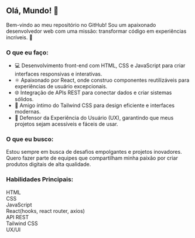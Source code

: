 ## Olá, Mundo! 👋

Bem-vindo ao meu repositório no GitHub! Sou um apaixonado desenvolvedor web com uma missão: transformar código em experiências incríveis. 🚀

### O que eu faço:

- 💻 Desenvolvimento front-end com HTML, CSS e JavaScript para criar interfaces responsivas e interativas.
- ⚛️ Apaixonado por React, onde construo componentes reutilizáveis para experiências de usuário excepcionais.
- 🌐 Integração de APIs REST para conectar dados e criar sistemas sólidos.
- 🎨 Amigo íntimo do Tailwind CSS para design eficiente e interfaces modernas.
- 🤝 Defensor da Experiência do Usuário (UX), garantindo que meus projetos sejam acessíveis e fáceis de usar.

### O que eu busco:

Estou sempre em busca de desafios empolgantes e projetos inovadores. 
Quero fazer parte de equipes que compartilham minha paixão por criar produtos digitais de alta qualidade.

### Habilidades Principais:

HTML<br>
CSS<br> 
JavaScript<br>
React(hooks, react router, axios) <br>
API REST<br>
Tailwind CSS<br>
UX/UI



